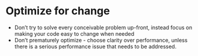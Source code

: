 # Optimize for change
* Don’t try to solve every conceivable problem up-front, instead focus on making your code easy to change when needed
* Don’t prematurely optimize - choose clarity over performance, unless there is a serious performance issue that needs to be addressed. 
